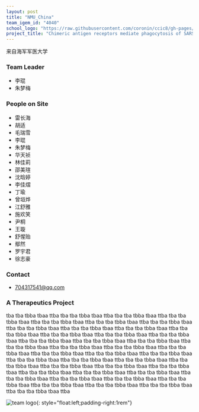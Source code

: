 ```yaml
---
layout: post
title: "NMU_China"
team_igem_id: "4040"
school_logo: "https://raw.githubusercontent.com/coronin/ccic8/gh-pages/school-logo/NMU_China.png"
project_title: "Chimeric antigen receptors mediate phagocytosis of SARS-CoV-2 pseudoviral particles by macrophages"
---
```


来自海军军医大学

### Team Leader
* 李琨
* 朱梦梅

### People on Site
* 雷长海
* 胡适
* 毛瑞雪
* 李琨
* 朱梦梅
* 华天祯
* 林佳莉
* 邵美瑄
* 沈晗婷
* 李佳熠
* 丁瑜
* 曾垣烨
* 江舒雅
* 施欢笑
* 尹桐
* 王璇
* 舒惺贻
* 鄢然
* 罗宇君
* 徐志豪

### Contact
* 704317541@qq.com

### A Therapeutics Project

tba tba tbba tbaa ttba tba tba tbba tbaa ttba tba tba tbba tbaa ttba tba tba tbba tbaa ttba tba tba tbba tbaa ttba tba tba tbba tbaa ttba tba tba tbba tbaa ttba tba tba tbba tbaa ttba tba tba tbba tbaa ttba tba tba tbba tbaa ttba tba tba tbba tbaa ttba tba tba tbba tbaa ttba tba tba tbba tbaa ttba tba tba tbba tbaa ttba tba tba tbba tbaa ttba tba tba tbba tbaa ttba tba tba tbba tbaa ttba tba tba tbba tbaa ttba tba tba tbba tbaa ttba tba tba tbba tbaa ttba tba tba tbba tbaa ttba tba tba tbba tbaa ttba tba tba tbba tbaa ttba tba tba tbba tbaa ttba tba tba tbba tbaa ttba tba tba tbba tbaa ttba tba tba tbba tbaa ttba tba tba tbba tbaa ttba tba tba tbba tbaa ttba tba tba tbba tbaa ttba tba tba tbba tbaa ttba tba tba tbba tbaa ttba tba tba tbba tbaa ttba tba tba tbba tbaa ttba tba tba tbba tbaa ttba tba tba tbba tbaa ttba tba tba tbba tbaa ttba tba tba tbba tbaa ttba tba tba tbba tbaa ttba tba tba tbba tbaa ttba tba tba tbba tbaa ttba tba tba tbba tbaa ttba 

![team logo](){: style="float:left;padding-right:1rem"}
